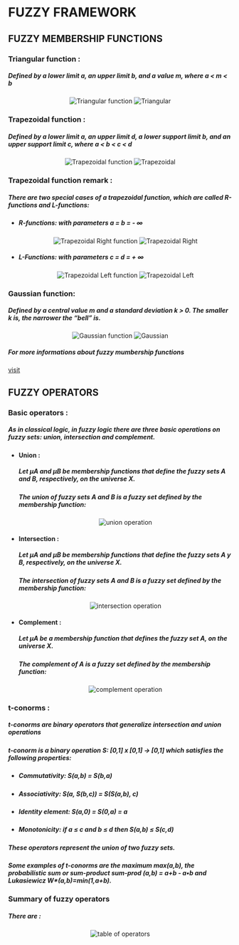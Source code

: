<div id="fuzzy framework">
	<h1>FUZZY FRAMEWORK</h1>
</div>


<div id="fuzzy membership functions">
	<h2>FUZZY MEMBERSHIP FUNCTIONS</h2>
</div>

<div id="triangle head">
	<h3>Triangular function :</h3>
	<h5>Defined by a lower limit a, an upper limit b, and a value m, where a < m < b</h5>
</div>
<div id="triangle">
	<p align="center">
	  <img src="doc/assets/img/desctri_en.gif" title="Triangular function">
	  <img src="doc/assets/img/funtri.jpg" alt="Triangular">
	</p>
</div>

<div id="trapezoidal head">
	<h3>Trapezoidal function :</h3>
	<h5>Defined by a lower limit a, an upper limit d, a lower support limit b, and an upper support limit c, where a < b < c < d</h5>
</div>
<div id="trapezoidal">
	<p align="center">
	  <img src="doc/assets/img/desctrap_en.gif" title="Trapezoidal function">
	  <img src="doc/assets/img/funtrap.jpg" alt="Trapezoidal">
	</p>
</div>

<div id="trapezoidal remark">
	<h3>Trapezoidal function remark :</h3>
	<h5>There are two special cases of a trapezoidal function, which are called R-functions and L-functions:</h5>
</div>
<div>
	<ul>
		<li>
			<h5>R-functions: with parameters a = b = - ∞ </h5>
			<div id="R-functions">
				<p align="center">
				  <img src="doc/assets/img/desctrapR_en.gif" title="Trapezoidal Right function">
				  <img src="doc/assets/img/funtrapR.jpg" alt="Trapezoidal Right">
				</p>
			</div>
		</li>
		<li>
			<h5>L-Functions: with parameters c = d = + ∞ </h5>
			<div id="L-Functions">
				<p align="center">
				  <img src="doc/assets/img/desctrapL_en.gif" title="Trapezoidal Left function">
				  <img src="doc/assets/img/funtrapL.jpg" alt="Trapezoidal Left">
				</p>
			</div>
		</li>
	</ul>
</div>

<div id="gaussian head">
	<h3>Gaussian function:</h3>
	<h5>Defined by a central value m and a standard deviation k > 0. The smaller k is, the narrower the “bell” is.</h5>
</div>
<div id="gaussian">
	<p align="center">
		<img src="doc/assets/img/descgaus.gif" title="Gaussian function">
	  	<img src="doc/assets/img/fungaus.jpg" alt="Gaussian">
	</p>
</div>

<div>
	<h5>For more informations about fuzzy mumbership functions </h5>
	<a href="http://www.dma.fi.upm.es/recursos/aplicaciones/logica_borrosa/web/fuzzy_inferencia/funpert_en.htm">visit</a>
</div>


<div id="fuzzy operators">
	<h2>FUZZY OPERATORS</h2>
</div>

<div id="basic operators head">
	<h3>Basic operators :</h3>
	<h5>As in classical logic, in fuzzy logic there are three basic operations on fuzzy sets: union, intersection and complement.</h5>
</div>
<div>
	<ul>
		<li>
			<h4>Union : </h4>
			<h5>Let µA and µB be membership functions that define the fuzzy sets A and B, respectively, on the universe X.</h5>
			<h5>The union of fuzzy sets A and B is a fuzzy set defined by the membership function:</h5>
			<div id="union">
				<p align="center">
					<img src="doc/assets/img/union.png" title="union operation">
				</p>
			</div>
		</li>
		<li>
			<h4>Intersection : </h4>
			<h5>Let µA and µB be membership functions that define the fuzzy sets A y B, respectively, on the universe X.</h5>
			<h5>The intersection of fuzzy sets A and B is a fuzzy set defined by the membership function:</h5>
			<div id="intersection">
				<p align="center">
					<img src="doc/assets/img/intersection.png" title="intersection operation">
				</p>
			</div>
		</li>
		<li>
			<h4>Complement : </h4>
			<h5>Let µA be a membership function that defines the fuzzy set A, on the universe X.</h5>
			<h5>The complement of A is a fuzzy set defined by the membership function:</h5>
			<div id="union">
				<p align="center">
					<img src="doc/assets/img/complement.png" title="complement operation">
				</p>
			</div>
		</li>
	</ul>
</div>

<div id="t-conorms head">
	<h3>t-conorms :</h3>
	<h5>t-conorms are binary operators that generalize intersection and union operations</h5>
	<h5>t-conorm is a binary operation S: [0,1] x [0,1] → [0,1] which satisfies the following properties: </h5>
	<ul>
		<li>
			<h5>Commutativity: S(a,b) = S(b,a) </h5>
		</li>
		<li>
			<h5>Associativity: S(a, S(b,c)) = S(S(a,b), c) </h5>
		</li>
		<li>
			<h5>Identity element: S(a,0) = S(0,a) = a </h5>
		</li>
		<li>
			<h5>Monotonicity: if a ≤ c and b ≤ d then S(a,b) ≤ S(c,d)</h5>
		</li>
	</ul>
	<h5>These operators represent the union of two fuzzy sets.</h5>
	<h5>Some examples of t-conorms are the maximum max(a,b), the probabilístic sum or sum-product sum-prod (a,b) = a+b - a•b and Lukasiewicz W*(a,b)=min(1,a+b).</h5>
</div>

<div id="summary head">
	<h3>Summary of fuzzy operators</h3>
	<h5>There are : </h5>
</div>
<div id="summary">
	<p align="center">
		<img src="doc/assets/img/summary.png" title="table of operators">
	</p>
</div>